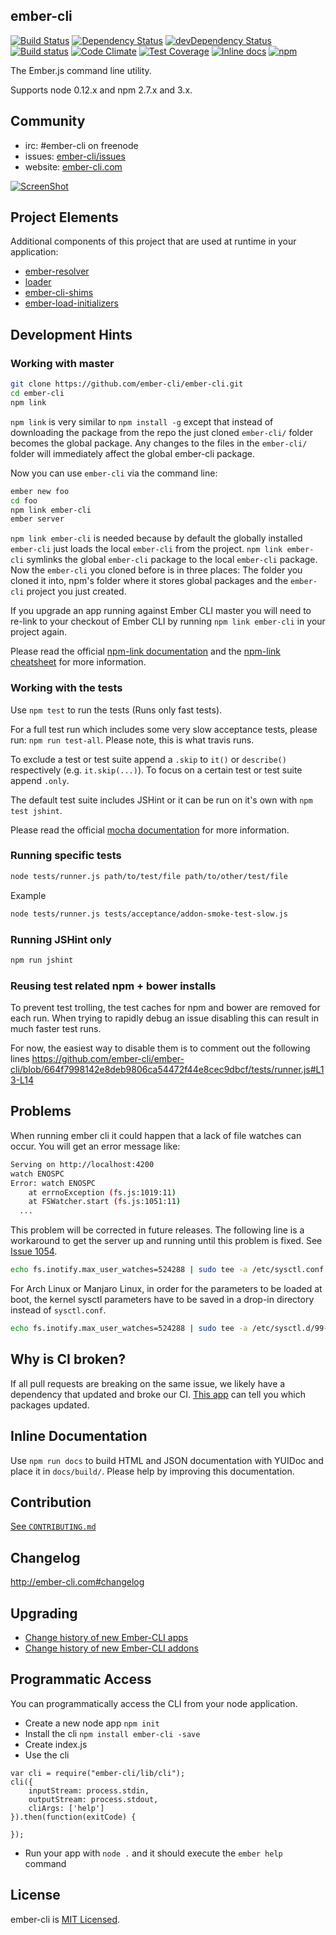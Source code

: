 ## ember-cli
[![Build Status][travis-badge]][travis-badge-url]
[![Dependency Status][david-badge]][david-badge-url]
[![devDependency Status](https://david-dm.org/ember-cli/ember-cli/dev-status.svg)](https://david-dm.org/ember-cli/ember-cli#info=devDependencies)
[![Build status][appveyor-badge]][appveyor-badge-url]
[![Code Climate](https://codeclimate.com/github/ember-cli/ember-cli/badges/gpa.svg)](https://codeclimate.com/github/ember-cli/ember-cli)
[![Test Coverage](https://codeclimate.com/github/ember-cli/ember-cli/badges/coverage.svg)](https://codeclimate.com/github/ember-cli/ember-cli)
[![Inline docs](http://inch-ci.org/github/ember-cli/ember-cli.svg?branch=master)](http://inch-ci.org/github/ember-cli/ember-cli)
[![npm](https://img.shields.io/npm/v/ember-cli.svg)][npm-badge-url]

The Ember.js command line utility.

Supports node 0.12.x and npm 2.7.x and 3.x.

## Community
* irc: #ember-cli on freenode
* issues: [ember-cli/issues](https://github.com/ember-cli/ember-cli/issues)
* website: [ember-cli.com](http://www.ember-cli.com)

[![ScreenShot](http://static.iamstef.net/ember-conf-2014-video.jpg)](https://www.youtube.com/watch?v=4D8z3972h64)


## Project Elements
Additional components of this project that are used at runtime in your application:
* [ember-resolver](https://github.com/ember-cli/ember-resolver)
* [loader](https://github.com/ember-cli/loader.js)
* [ember-cli-shims](https://github.com/ember-cli/ember-cli-shims)
* [ember-load-initializers](https://github.com/ember-cli/ember-load-initializers)

## Development Hints
### Working with master

``` sh
git clone https://github.com/ember-cli/ember-cli.git
cd ember-cli
npm link
```

`npm link` is very similar to `npm install -g` except that instead of downloading the package from the repo the just cloned `ember-cli/` folder becomes the global package. Any changes to the files in the `ember-cli/` folder will immediately affect the global ember-cli package.

Now you can use `ember-cli` via the command line:

``` sh
ember new foo
cd foo
npm link ember-cli
ember server
```

`npm link ember-cli` is needed because by default the globally installed `ember-cli` just loads the local `ember-cli` from the project. `npm link ember-cli` symlinks the global `ember-cli` package to the local `ember-cli` package. Now the `ember-cli` you cloned before is in three places: The folder you cloned it into, npm's folder where it stores global packages and the `ember-cli` project you just created.

If you upgrade an app running against Ember CLI master you will need to re-link to your checkout of Ember CLI by running `npm link ember-cli` in your project again.

Please read the official [npm-link documentation](https://www.npmjs.org/doc/cli/npm-link.html) and the [npm-link cheatsheet](http://browsenpm.org/help#linkinganynpmpackagelocally) for more information.

### Working with the tests

Use `npm test` to run the tests (Runs only fast tests).

For a full test run which includes some very slow acceptance tests,
please run: `npm run test-all`. Please note, this is what travis
runs.

To exclude a test or test suite append a `.skip` to `it()` or `describe()` respectively (e.g. `it.skip(...)`). To focus on a certain test or test suite append `.only`.

The default test suite includes JSHint or it can be run on it's own with `npm test jshint`.

Please read the official [mocha documentation](http://mochajs.org/) for more information.

### Running specific tests

```sh
node tests/runner.js path/to/test/file path/to/other/test/file
```

Example

```sh
node tests/runner.js tests/acceptance/addon-smoke-test-slow.js
```

### Running JSHint only

```sh
npm run jshint
```

### Reusing test related npm + bower installs

To prevent test trolling, the test caches for npm and bower are removed for each run.
When trying to rapidly debug an issue disabling this can result in much faster test runs.

For now, the easiest way to disable them is to comment out the following lines https://github.com/ember-cli/ember-cli/blob/664f7998142e8deb9806ca54472f44e8cec9dbcf/tests/runner.js#L13-L14


## Problems

When running ember cli it could happen that a lack of file watches can occur. You will get an error message like:

```sh
Serving on http://localhost:4200
watch ENOSPC
Error: watch ENOSPC
    at errnoException (fs.js:1019:11)
    at FSWatcher.start (fs.js:1051:11)
  ...
```

This problem will be corrected in future releases. The following line is a workaround to get the server up and running until this problem is fixed. See [Issue 1054](https://github.com/ember-cli/ember-cli/issues/1054).

```sh
echo fs.inotify.max_user_watches=524288 | sudo tee -a /etc/sysctl.conf && sudo sysctl -p
```

For Arch Linux or Manjaro Linux, in order for the parameters to be loaded at boot, the kernel sysctl parameters have to be saved in a drop-in directory instead of `sysctl.conf`.

```sh
echo fs.inotify.max_user_watches=524288 | sudo tee -a /etc/sysctl.d/99-sysctl.conf && sudo sysctl --system
```

## Why is CI broken?

If all pull requests are breaking on the same issue, we likely have a dependency that updated and broke our CI. [This app](http://package-hint-historic-resolver.herokuapp.com/?repoUrl=https%3A%2F%2Fgithub.com%2Fember-cli%2Fember-cli) can tell you which packages updated.

## Inline Documentation

Use `npm run docs` to build HTML and JSON documentation with YUIDoc and place it in `docs/build/`. Please help by improving this documentation.

## Contribution

[See `CONTRIBUTING.md`](https://github.com/ember-cli/ember-cli/blob/master/CONTRIBUTING.md)

## Changelog

http://ember-cli.com#changelog

## Upgrading

* [Change history of new Ember-CLI apps](https://github.com/kellyselden/ember-cli-output)
* [Change history of new Ember-CLI addons](https://github.com/kellyselden/ember-addon-output)

## Programmatic Access

You can programmatically access the CLI from your node application.
* Create a new node app `npm init`
* Install the cli `npm install ember-cli -save`
* Create index.js
* Use the cli
```
var cli = require("ember-cli/lib/cli");
cli({
    inputStream: process.stdin,
    outputStream: process.stdout,
    cliArgs: ['help']
}).then(function(exitCode) {

});
```
* Run your app with `node .` and it should execute the `ember help` command

## License

ember-cli is [MIT Licensed](https://github.com/ember-cli/ember-cli/blob/master/LICENSE.md).


[travis-badge]: https://travis-ci.org/ember-cli/ember-cli.svg?branch=master
[travis-badge-url]: https://travis-ci.org/ember-cli/ember-cli
[david-badge]: https://david-dm.org/ember-cli/ember-cli.svg
[david-badge-url]: https://david-dm.org/ember-cli/ember-cli
[appveyor-badge]: https://ci.appveyor.com/api/projects/status/7owf61lo8uujbjok/branch/master?svg=true
[appveyor-badge-url]: https://ci.appveyor.com/project/embercli/ember-cli/branch/master
[npm-badge-url]: https://www.npmjs.com/package/ember-cli
